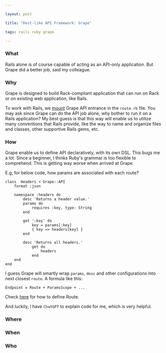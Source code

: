 ```yaml
---

layout: post

title: "Rest-like API Framework: Grape"

tags: rails ruby grape

---
```


### What

Rails alone is of course capable of acting as an API-only application. But Grape did a better job, said my colleague.
  

### Why

Grape is designed to build Rack-compliant application that can run on Rack or on existing web application, like Rails.

To work with Rails, we [mount](https://api.rubyonrails.org/classes/ActionDispatch/Routing/Mapper/Base.html#method-i-mount) Grape API entrance in the `route.rb` file. You may ask since Grape can do the API job alone, why bother to run it on a Rails application? My best guess is that  this way will enable us to utilize many conventions that Rails provide, like the way to name and organize files and classes, other supportive Rails gems, etc.


 
### How

Grape enable us to define API declaratively, with its own DSL. This bugs me a lot. Since a beginner, I thinks Ruby's grammar is too flexible to comprehend. This is getting way worse when arrived at Grape.

E.g, for below code, how params are associated with each route?

```
class  Headers < Grape::API
	format :json
	
	namespace :headers do
		desc 'Returns a header value.'
		params do
			requires :key, type: String
		end

		get ':key' do
			key = params[:key]
			{ key => headers[key] }
		end

		desc 'Returns all headers.'
			get do
				headers
			end
	end
end
```

I guess Grape will smartly wrap `params`, `desc` and other configurations into next closest `route`. A formula like this:

```
Endpoint = Route + ParamsScope + ...
```

Check [here](https://www.rubydoc.info/github/ruby-grape/grape/master#Routes) for how to define Route.

And luckily, I have `ChatGPT` to explain code for me, which is very helpful.

  


### Where

  
  

### When

  
  
  

### Who



